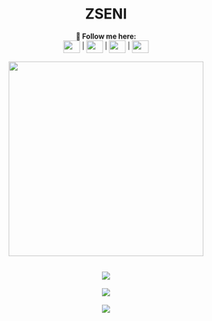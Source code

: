 <h1 align="center">ZSENI</h1>
<p align="center">
  <b>🖤 Follow me here:</b><br>
  <a href="https://twitter.com/zseni10" target="blank">
    <img align="center" src="https://raw.githubusercontent.com/Zseni-Verified/Zseni-Verified/main/Images/twitter.svg" height="25" width="33"/></a> |
  <a href="http://bit.ly/Zseni-Youtube" target="blank">
    <img align="center" src="https://raw.githubusercontent.com/Zseni-Verified/Zseni-Verified/main/Images/youtube.svg" height="25" width="33"/></a> |
  <a href="https://discord.gg/SXng95f" target="blank">
    <img align="center" src="https://raw.githubusercontent.com/Zseni-Verified/Zseni-Verified/main/Images/discord.svg" height="25" width="33"/></a> |
  <a href="https://github.com/Zseni-Verified" target="blank">
    <img align="center" src="https://raw.githubusercontent.com/Zseni-Verified/Zseni-Verified/main/Images/GitHub%20(2).svg" height="25" width="33"/></a>
  <br><br>
  <img src="https://github.com/Zseni-Verified/Zseni-Verified/blob/main/Images/AllVersionOfZseni.gif?raw=true" height="388" width="388">
</p>

<p align="center"> 
  </b><br>
    <img src="https://profile-counter.glitch.me/Zseni-Verified/count.svg">
  </b><br>
  </b><br>
  <img src="https://github-readme-stats.vercel.app/api/top-langs?username=zseni-verified&theme=dark&show_icons=true&locale=en&layout=compact">
  </b><br>
  </b><br>
  <img src="https://github-readme-stats.vercel.app/api?username=zseni-verified&theme=dark&show_icons=true&locale=en">
  </b><br>
</p>
